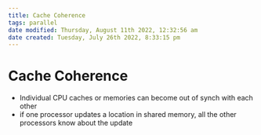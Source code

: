 ```yaml
---
title: Cache Coherence
tags: parallel 
date modified: Thursday, August 11th 2022, 12:32:56 am
date created: Tuesday, July 26th 2022, 8:33:15 pm
---
```


# Cache Coherence
- Individual CPU caches or memories can become out of synch with each other
- if one processor updates a location in shared memory, all the other processors know about the update

